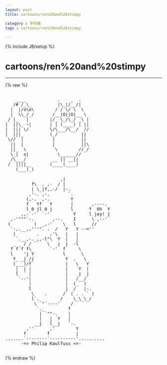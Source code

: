 ```yaml
---
layout: post
title: cartoons/ren%20and%20stimpy
category : 字符画
tags : cartoons/ren%20and%20stimpy
---
```

{% include JB/setup %}
# cartoons/ren%20and%20stimpy
---
{% raw %}
<pre>

    ____            .    _  .
   /# /_\_          |\_|/__/|
  |  |/o\o\        / / \/ \  \
  |  \\_/_/       /__|O||O|__ \
 / |_   |        |/_ \_/\_/ _\ |
|  ||\_ ~|       | | (____) | ||
|  ||| \/        \/\___/\__/  //
|  |||_          (_/         ||
 \//  |           |          ||
  ||  |           |          ||\
  ||_  \           \        //_/
  \_|  o|           \______//
  /\___/          __ || __||
 /  ||||__       (____(____)
    (___)_)

                     ,|
          f\  . ,-  / |
          | \_|f,,-/  |-.
         ,&#039;-. ,-.       `.
        (,-.  ,-.        Y
        f   Yf   Y       |       ,----.
        l 0 jl 0 j       l      f  Oh  Y
      ,,-`-&#039;  `-&#039;         Y     l joy! j
  ,-&#039;&quot;&quot;&quot;`-.       ,--.    I      \ ,--&#039;
 (         )  _,-&#039;    \   l      //
  `-,.__,,&#039;&#039;&#039;&quot;. .  /   Y   Y --=&#039;&#039;
   (        .    ,&#039;\   |   |
    `.__,-._,,-l&quot;\  Y  |   |
   _ _ / /      \   j  j  -l
  f f f f\       `-&#039;  f     \
  l    &#039;j Y           l      \
   Y_ _j /j            Y  .   \
   (___)/f             |   \   Y
    |  | |             |    Y  |
    l  ` |             |    j  j
     `--&#039;|             |   /__/
         |             |  (_  )
         l             j  /   |-.
          \    .      /  ( . . ` )
          l`._       /    \_\_\_/
           \  &quot;`----&#039;    /
            `._         f
             | `&quot;&quot;-.    |
             |   |  Y   |
           __j   l__j   `-.
        ,&#039;&#039;      ,&#039;        Y
       f        f          |
.......`--------`----------&#039;..........
      -=&gt; Philip Kaulfuss &lt;=-
 </pre>
{% endraw %}
